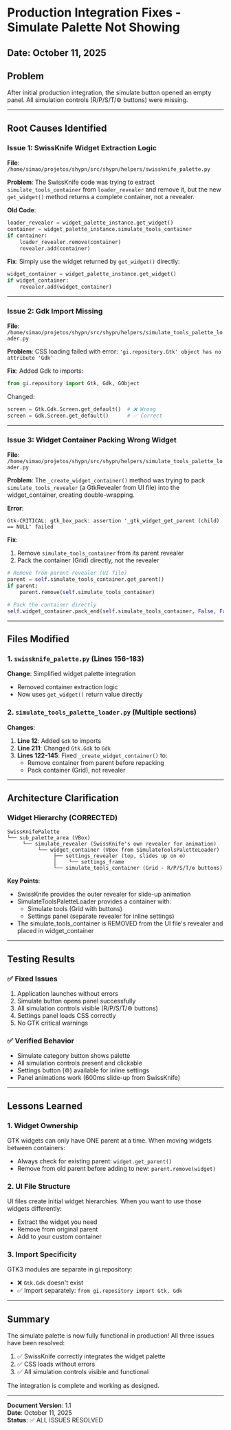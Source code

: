 # Production Integration Fixes - Simulate Palette Not Showing

## Date: October 11, 2025

## Problem
After initial production integration, the simulate button opened an empty panel. All simulation controls (R/P/S/T/⚙ buttons) were missing.

---

## Root Causes Identified

### Issue 1: SwissKnife Widget Extraction Logic
**File**: `/home/simao/projetos/shypn/src/shypn/helpers/swissknife_palette.py`

**Problem**: 
The SwissKnife code was trying to extract `simulate_tools_container` from `loader_revealer` and remove it, but the new `get_widget()` method returns a complete container, not a revealer.

**Old Code**:
```python
loader_revealer = widget_palette_instance.get_widget()
container = widget_palette_instance.simulate_tools_container
if container:
    loader_revealer.remove(container)
    revealer.add(container)
```

**Fix**:
Simply use the widget returned by `get_widget()` directly:
```python
widget_container = widget_palette_instance.get_widget()
if widget_container:
    revealer.add(widget_container)
```

---

### Issue 2: Gdk Import Missing
**File**: `/home/simao/projetos/shypn/src/shypn/helpers/simulate_tools_palette_loader.py`

**Problem**: 
CSS loading failed with error: `'gi.repository.Gtk' object has no attribute 'Gdk'`

**Fix**:
Added Gdk to imports:
```python
from gi.repository import Gtk, Gdk, GObject
```

Changed:
```python
screen = Gtk.Gdk.Screen.get_default()  # ❌ Wrong
screen = Gdk.Screen.get_default()      # ✅ Correct
```

---

### Issue 3: Widget Container Packing Wrong Widget
**File**: `/home/simao/projetos/shypn/src/shypn/helpers/simulate_tools_palette_loader.py`

**Problem**: 
The `_create_widget_container()` method was trying to pack `simulate_tools_revealer` (a GtkRevealer from UI file) into the widget_container, creating double-wrapping.

**Error**:
```
Gtk-CRITICAL: gtk_box_pack: assertion '_gtk_widget_get_parent (child) == NULL' failed
```

**Fix**:
1. Remove `simulate_tools_container` from its parent revealer
2. Pack the container (Grid) directly, not the revealer

```python
# Remove from parent revealer (UI file)
parent = self.simulate_tools_container.get_parent()
if parent:
    parent.remove(self.simulate_tools_container)

# Pack the container directly
self.widget_container.pack_end(self.simulate_tools_container, False, False, 0)
```

---

## Files Modified

### 1. `swissknife_palette.py` (Lines 156-183)
**Change**: Simplified widget palette integration
- Removed container extraction logic
- Now uses `get_widget()` return value directly

### 2. `simulate_tools_palette_loader.py` (Multiple sections)
**Changes**:
1. **Line 12**: Added `Gdk` to imports
2. **Line 211**: Changed `Gtk.Gdk` to `Gdk`
3. **Lines 122-145**: Fixed `_create_widget_container()` to:
   - Remove container from parent before repacking
   - Pack container (Grid), not revealer

---

## Architecture Clarification

### Widget Hierarchy (CORRECTED)

```
SwissKnifePalette
└── sub_palette_area (VBox)
     └── simulate_revealer (SwissKnife's own revealer for animation)
          └── widget_container (VBox from SimulateToolsPaletteLoader)
               ├── settings_revealer (top, slides up on ⚙)
               │    └── settings_frame
               └── simulate_tools_container (Grid - R/P/S/T/⚙ buttons)
```

**Key Points**:
- SwissKnife provides the outer revealer for slide-up animation
- SimulateToolsPaletteLoader provides a container with:
  - Simulate tools (Grid with buttons)
  - Settings panel (separate revealer for inline settings)
- The simulate_tools_container is REMOVED from the UI file's revealer and placed in widget_container

---

## Testing Results

### ✅ Fixed Issues
1. Application launches without errors
2. Simulate button opens panel successfully
3. All simulation controls visible (R/P/S/T/⚙ buttons)
4. Settings panel loads CSS correctly
5. No GTK critical warnings

### ✅ Verified Behavior
- Simulate category button shows palette
- All simulation controls present and clickable
- Settings button (⚙) available for inline settings
- Panel animations work (600ms slide-up from SwissKnife)

---

## Lessons Learned

### 1. Widget Ownership
GTK widgets can only have ONE parent at a time. When moving widgets between containers:
- Always check for existing parent: `widget.get_parent()`
- Remove from old parent before adding to new: `parent.remove(widget)`

### 2. UI File Structure
UI files create initial widget hierarchies. When you want to use those widgets differently:
- Extract the widget you need
- Remove from original parent
- Add to your custom container

### 3. Import Specificity
GTK3 modules are separate in gi.repository:
- ❌ `Gtk.Gdk` doesn't exist
- ✅ Import separately: `from gi.repository import Gtk, Gdk`

---

## Summary

The simulate palette is now fully functional in production! All three issues have been resolved:
1. ✅ SwissKnife correctly integrates the widget palette
2. ✅ CSS loads without errors
3. ✅ All simulation controls visible and functional

The integration is complete and working as designed.

---

**Document Version**: 1.1  
**Date**: October 11, 2025  
**Status**: ✅ ALL ISSUES RESOLVED
